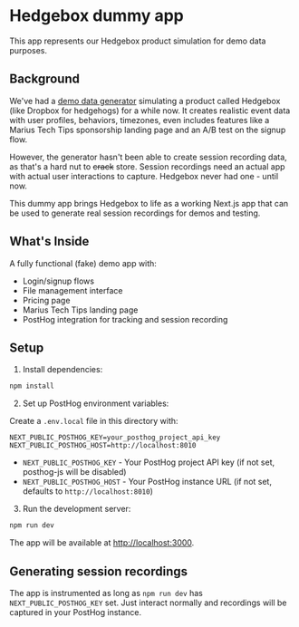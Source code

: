 # Hedgebox dummy app

This app represents our Hedgebox product simulation for demo data purposes.

## Background

We've had a [demo data generator](../posthog/demo/products/hedgebox/) simulating a product called Hedgebox (like Dropbox for hedgehogs) for a while now. It creates realistic event data with user profiles, behaviors, timezones, even includes features like a Marius Tech Tips sponsorship landing page and an A/B test on the signup flow.

However, the generator hasn't been able to create session recording data, as that's a hard nut to ~~crack~~ store. Session recordings need an actual app with actual user interactions to capture. Hedgebox never had one - until now.

This dummy app brings Hedgebox to life as a working Next.js app that can be used to generate real session recordings for demos and testing.

## What's Inside

A fully functional (fake) demo app with:

- Login/signup flows
- File management interface
- Pricing page
- Marius Tech Tips landing page
- PostHog integration for tracking and session recording

## Setup

1. Install dependencies:

```bash
npm install
```

2. Set up PostHog environment variables:

Create a `.env.local` file in this directory with:

```env
NEXT_PUBLIC_POSTHOG_KEY=your_posthog_project_api_key
NEXT_PUBLIC_POSTHOG_HOST=http://localhost:8010
```

- `NEXT_PUBLIC_POSTHOG_KEY` - Your PostHog project API key (if not set, posthog-js will be disabled)
- `NEXT_PUBLIC_POSTHOG_HOST` - Your PostHog instance URL (if not set, defaults to `http://localhost:8010`)

3. Run the development server:

```bash
npm run dev
```

The app will be available at [http://localhost:3000](http://localhost:3000).

## Generating session recordings

The app is instrumented as long as `npm run dev` has `NEXT_PUBLIC_POSTHOG_KEY` set. Just interact normally and recordings will be captured in your PostHog instance.
